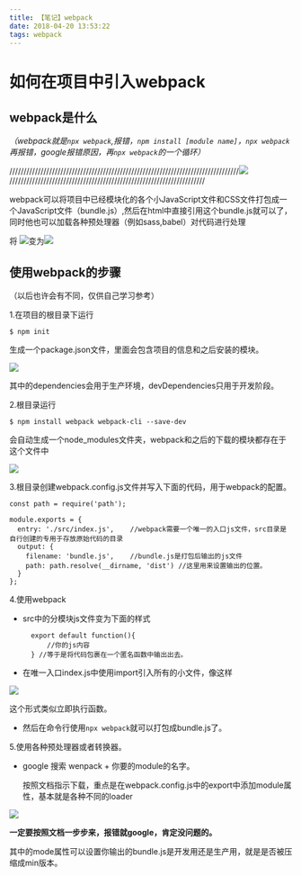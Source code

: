 ```yaml
---
title: 【笔记】webpack
date: 2018-04-20 13:53:22
tags: webpack
---
```

# 如何在项目中引入webpack #

## webpack是什么 ##
*（webpack就是`npx webpack`,报错，`npm install [module name]`，`npx webpack`再报错，google报错原因，再`npx webpack`的一个循环）*

/////////////////////////////////////////////////////////////////////////////////![](https://i.imgur.com/V7Ep0cf.gif)/////////////////////////////////////////////////////////////////////


webpack可以将项目中已经模块化的各个小JavaScript文件和CSS文件打包成一个JavaScript文件（bundle.js）,然后在html中直接引用这个bundle.js就可以了，同时他也可以加载各种预处理器（例如sass,babel）对代码进行处理

将
![](https://i.imgur.com/QABP04N.jpg)变为![](https://i.imgur.com/9zoAejV.jpg)

## 使用webpack的步骤 ##

（以后也许会有不同，仅供自己学习参考）

1.在项目的根目录下运行

	$ npm init

生成一个package.json文件，里面会包含项目的信息和之后安装的模块。

![](https://i.imgur.com/jtOnxc7.jpg)

其中的dependencies会用于生产环境，devDependencies只用于开发阶段。

2.根目录运行

	$ npm install webpack webpack-cli --save-dev
会自动生成一个node_modules文件夹，webpack和之后的下载的模块都存在于这个文件中

![](https://i.imgur.com/Kf1Ffj0.jpg)

3.根目录创建webpack.config.js文件并写入下面的代码，用于webpack的配置。

	const path = require('path');

	module.exports = {
	  entry: './src/index.js',    //webpack需要一个唯一的入口js文件，src目录是自行创建的专用于存放原始代码的目录
	  output: {
	    filename: 'bundle.js',    //bundle.js是打包后输出的js文件
	    path: path.resolve(__dirname, 'dist') //这里用来设置输出的位置。
	  }
	};
4.使用webpack



- src中的分模块js文件变为下面的样式



		export default function(){
			//你的js内容
		} //等于是将代码包裹在一个匿名函数中输出出去。

- 在唯一入口index.js中使用import引入所有的小文件，像这样

![](https://i.imgur.com/pblS3w2.jpg)


这个形式类似立即执行函数。

- 然后在命令行使用`npx webpack`就可以打包成bundle.js了。

5.使用各种预处理器或者转换器。

- google 搜索 wenpack + 你要的module的名字。

	按照文档指示下载，重点是在webpack.config.js中的export中添加module属性，基本就是各种不同的loader

![](https://i.imgur.com/TgTWjxz.jpg)

**一定要按照文档一步步来，报错就google，肯定没问题的。**

其中的mode属性可以设置你输出的bundle.js是开发用还是生产用，就是是否被压缩成min版本。